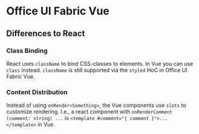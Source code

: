 # Office UI Fabric Vue

## Differences to React
### Class Binding
React uses `className` to bind CSS-classes to elements. In Vue you can use `class` instead. `className` is still
supported via the `styled` HoC in Office UI Fabric Vue.

### Content Distribution
Instead of using `onRender<Something>`, the Vue components use `slots` to customize rendering. I.e., a react component
with `onRenderComment (comment: string) ...` is `<template #comment="{ comment }">...</template>` in Vue.
